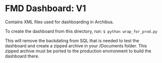 # FMD Dashboard: V1
Contains XML files used for dashboarding in Archibus.

To create the dashboard from this directory, run:
    ```
    $ python wrap_for_prod.py
    ```

This will remove the backdating from SQL that is needed to test the dashboard and create a zipped archive in your /Documents folder. This zipped archive must be ported to the production environment to build the dashboard there. 